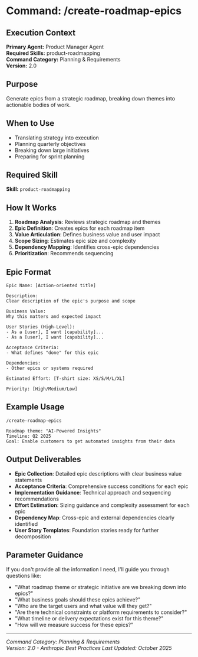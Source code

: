 # Command: /create-roadmap-epics

## Execution Context
**Primary Agent:** Product Manager Agent  
**Required Skills:** product-roadmapping  
**Command Category:** Planning & Requirements  
**Version:** 2.0

## Purpose
Generate epics from a strategic roadmap, breaking down themes into actionable bodies of work.

## When to Use
- Translating strategy into execution
- Planning quarterly objectives
- Breaking down large initiatives
- Preparing for sprint planning

## Required Skill
**Skill:** `product-roadmapping`

## How It Works
1. **Roadmap Analysis**: Reviews strategic roadmap and themes
2. **Epic Definition**: Creates epics for each roadmap item
3. **Value Articulation**: Defines business value and user impact
4. **Scope Sizing**: Estimates epic size and complexity
5. **Dependency Mapping**: Identifies cross-epic dependencies
6. **Prioritization**: Recommends sequencing

## Epic Format
```
Epic Name: [Action-oriented title]

Description:
Clear description of the epic's purpose and scope

Business Value:
Why this matters and expected impact

User Stories (High-Level):
- As a [user], I want [capability]...
- As a [user], I want [capability]...

Acceptance Criteria:
- What defines "done" for this epic

Dependencies:
- Other epics or systems required

Estimated Effort: [T-shirt size: XS/S/M/L/XL]

Priority: [High/Medium/Low]
```

## Example Usage
```
/create-roadmap-epics

Roadmap theme: "AI-Powered Insights"
Timeline: Q2 2025
Goal: Enable customers to get automated insights from their data
```


## Output Deliverables
- **Epic Collection**: Detailed epic descriptions with clear business value statements
- **Acceptance Criteria**: Comprehensive success conditions for each epic
- **Implementation Guidance**: Technical approach and sequencing recommendations
- **Effort Estimation**: Sizing guidance and complexity assessment for each epic
- **Dependency Map**: Cross-epic and external dependencies clearly identified
- **User Story Templates**: Foundation stories ready for further decomposition

## Parameter Guidance
If you don't provide all the information I need, I'll guide you through questions like:
- "What roadmap theme or strategic initiative are we breaking down into epics?"
- "What business goals should these epics achieve?"
- "Who are the target users and what value will they get?"
- "Are there technical constraints or platform requirements to consider?"
- "What timeline or delivery expectations exist for this theme?"
- "How will we measure success for these epics?"

---
*Command Category: Planning & Requirements*  
*Version: 2.0 - Anthropic Best Practices*
*Last Updated: October 2025*
